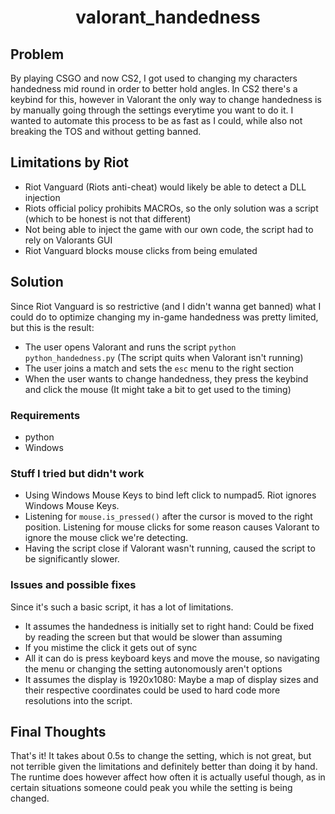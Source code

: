 <h1>
	<p align="center">valorant_handedness</p>
</h1>

## Problem
By playing CSGO and now CS2, I got used to changing my characters handedness mid round in order to better hold angles. In CS2 there's a keybind for this, however in Valorant the only way to change handedness is by manually going through the settings everytime you want to do it. I wanted to automate this process to be as fast as I could, while also not breaking the TOS and without getting banned.

## Limitations by Riot
- Riot Vanguard (Riots anti-cheat) would likely be able to detect a DLL injection
- Riots official policy prohibits MACROs, so the only solution was a script (which to be honest is not that different)
- Not being able to inject the game with our own code, the script had to rely on Valorants GUI
- Riot Vanguard blocks mouse clicks from being emulated

## Solution
Since Riot Vanguard is so restrictive (and I didn't wanna get banned) what I could do to optimize changing my in-game handedness was pretty limited, but this is the result:
- The user opens Valorant and runs the script `python python_handedness.py` (The script quits when Valorant isn't running)
- The user joins a match and sets the `esc` menu to the right section
- When the user wants to change handedness, they press the keybind and click the mouse (It might take a bit to get used to the timing)

### Requirements
- python
- Windows

### Stuff I tried but didn't work
- Using Windows Mouse Keys to bind left click to numpad5. Riot ignores Windows Mouse Keys.
- Listening for `mouse.is_pressed()` after the cursor is moved to the right position. Listening for mouse clicks for some reason causes Valorant to ignore the mouse click we're detecting.
- Having the script close if Valorant wasn't running, caused the script to be significantly slower.

### Issues and possible fixes
Since it's such a basic script, it has a lot of limitations.
- It assumes the handedness is initially set to right hand: Could be fixed by reading the screen but that would be slower than assuming
- If you mistime the click it gets out of sync
- All it can do is press keyboard keys and move the mouse, so navigating the menu or changing the setting autonomously aren't options
- It assumes the display is 1920x1080: Maybe a map of display sizes and their respective coordinates could be used to hard code more resolutions into the script.

## Final Thoughts
That's it! It takes about 0.5s to change the setting, which is not great, but not terrible given the limitations and definitely better than doing it by hand. The runtime does however affect how often it is actually useful though, as in certain situations someone could peak you while the setting is being changed.